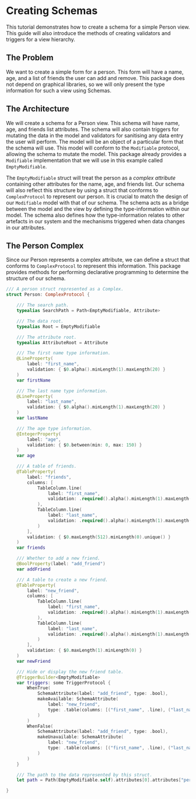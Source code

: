 # Creating Schemas

This tutorial demonstrates how to create a schema for a simple Person view. This guide will also introduce the methods of creating
validators and triggers for a view hierarchy.

## The Problem

We want to create a simple form for a person. This form will have a name, age, and a list of friends the user can add and remove.
This package does not depend on graphical libraries, so we will only present the type information for such a view using Schemas.

## The Architecture

We will create a schema for a Person view. This schema will have name, age, and friends list attributes. The schema will also
contain triggers for mutating the data in the model and validators for sanitising any data entry the user will perform. The
model will be an object of a particular form that the schema will use. This model will conform to the `Modifiable` protocol,
allowing the schema to mutate the model. This package already provides a ``Modifiable`` implementation that we will use
in this example called ``EmptyModifiable``.

The ``EmptyModifiable`` struct will treat the person as a *complex attribute* containing other attributes for the
name, age, and friends list. Our schema will also reflect this structure by using a struct that conforms to
``ComplexProtocol`` to represent our person. It is crucial to match the design of our ``Modifiable``
model with that of our schema. The schema acts as a bridge between the model and the view by defining
the type-information within our model. The schema also defines how the type-information relates to other artefacts in our system
and the mechanisms triggered when data changes in our attributes.

## The Person Complex

Since our Person represents a complex attribute, we can define a struct that conforms to ``ComplexProtocol`` to represent this
information. This package provides methods for performing declarative programming to determine the structure of our schema.

```swift
/// A person struct represented as a Complex.
struct Person: ComplexProtocol {

    /// The search path.
    typealias SearchPath = Path<EmptyModifiable, Attribute>

    /// The data root.
    typealias Root = EmptyModifiable

    /// The attribute root.
    typealias AttributeRoot = Attribute

    /// The first name type information.
    @LineProperty(
        label: "first_name",
        validation: { $0.alpha().minLength(1).maxLength(20) }
    )
    var firstName

    /// The last name type information.
    @LineProperty(
        label: "last_name",
        validation: { $0.alpha().minLength(1).maxLength(20) }
    )
    var lastName

    /// The age type information.
    @IntegerProperty(
        label: "age",
        validation: { $0.between(min: 0, max: 150) }
    )
    var age

    /// A table of friends.
    @TableProperty(
        label: "friends",
        columns: [
            TableColumn.line(
                label: "first_name",
                validation: .required().alpha().minLength(1).maxLength(20)
            ),
            TableColumn.line(
                label: "last_name",
                validation: .required().alpha().minLength(1).maxLength(20)
            )
        ],
        validation: { $0.maxLength(512).minLength(0).unique() }
    )
    var friends

    /// Whether to add a new friend.
    @BoolProperty(label: "add_friend")
    var addFriend

    /// A table to create a new friend.
    @TableProperty(
        label: "new_friend",
        columns: [
            TableColumn.line(
                label: "first_name",
                validation: .required().alpha().minLength(1).maxLength(20)
            ),
            TableColumn.line(
                label: "last_name",
                validation: .required().alpha().minLength(1).maxLength(20)
            )
        ],
        validation: { $0.maxLength(1).minLength(0) }
    )
    var newFriend

    /// Hide or display the new friend table.
    @TriggerBuilder<EmptyModifiable>
    var triggers: some TriggerProtocol {
        WhenTrue(
            SchemaAttribute(label: "add_friend", type: .bool),
            makeAvailable: SchemaAttribute(
                label: "new_friend",
                type: .table(columns: [("first_name", .line), ("last_name", .line)])
            )
        )
        WhenFalse(
            SchemaAttribute(label: "add_friend", type: .bool),
            makeUnavailable: SchemaAttribute(
                label: "new_friend",
                type: .table(columns: [("first_name", .line), ("last_name", .line)])
            )
        )
    }

    /// The path to the data represented by this struct.
    let path = Path(EmptyModifiable.self).attributes[0].attributes["person"].wrappedValue

}
```
